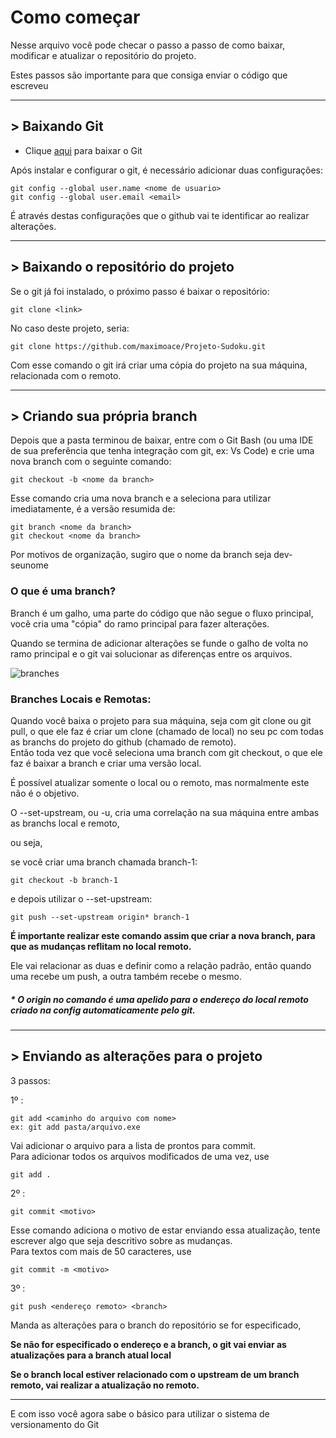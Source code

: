 # Como começar

Nesse arquivo você pode checar o passo a passo de como baixar, modificar e atualizar o repositório do projeto.

Estes passos são importante para que consiga enviar o código que escreveu

---

## > Baixando Git

- Clique [aqui](https://git-scm.com/downloads) para baixar o Git

Após instalar e configurar o git, é necessário adicionar duas configurações:

    git config --global user.name <nome de usuario>
    git config --global user.email <email>

É através destas configurações que o github vai te identificar ao realizar alterações.

---

## > Baixando o repositório do projeto

Se o git já foi instalado, o próximo passo é baixar o repositório: 

    git clone <link>

No caso deste projeto, seria:

    git clone https://github.com/maximoace/Projeto-Sudoku.git

Com esse comando o git irá criar uma cópia do projeto na sua máquina, relacionada com o remoto.

---

## > Criando sua própria branch

Depois que a pasta terminou de baixar, entre com o Git Bash (ou uma IDE de sua preferência que tenha integração com git, ex: Vs Code) e crie uma nova branch com o seguinte comando:

    git checkout -b <nome da branch>

Esse comando cria uma nova branch e a seleciona para utilizar imediatamente, é a versão resumida de:

    git branch <nome da branch>
    git checkout <nome da branch>

Por motivos de organização, sugiro que o nome da branch seja dev-seunome

### **O que é uma branch?**

Branch é um galho, uma parte do código que não segue o fluxo principal, você cria uma "cópia" do ramo principal para fazer alterações.

Quando se termina de adicionar alterações se funde o galho de volta no ramo principal e o git vai solucionar as diferenças entre os arquivos.

![branches](https://www.nobledesktop.com/image/blog/git-branches-merge.png)

### **Branches Locais e Remotas:**

Quando você baixa o projeto para sua máquina, seja com git clone ou git pull, o que ele faz é criar um clone (chamado de local) no seu pc com todas as branchs do projeto do github (chamado de remoto).\
Então toda vez que você seleciona uma branch com git checkout, o que ele faz é baixar a branch e criar uma versão local.

É possível atualizar somente o local ou o remoto, mas normalmente este não é o objetivo.

O --set-upstream, ou -u, cria uma correlação na sua máquina entre ambas as branchs local e remoto,

ou seja,

se você criar uma branch chamada branch-1:

    git checkout -b branch-1

e depois utilizar o --set-upstream:

    git push --set-upstream origin* branch-1

**É importante realizar este comando assim que criar a nova branch, para que as mudanças reflitam no local remoto.**


Ele vai relacionar as duas e definir como a relação padrão, então quando uma recebe um push, a outra também recebe o mesmo.

##### \* O origin no comando é uma apelido para o endereço do local remoto criado na config automaticamente pelo git.

---

## > Enviando as alterações para o projeto

3 passos:

1º :

    git add <caminho do arquivo com nome>
    ex: git add pasta/arquivo.exe

Vai adicionar o arquivo para a lista de prontos para commit.\
Para  adicionar todos os arquivos modificados de uma vez, use

    git add .

2º :

    git commit <motivo>
    
Esse comando adiciona o motivo de estar enviando essa atualização, tente escrever algo que seja descritivo sobre as mudanças.\
Para textos com mais de 50 caracteres, use

    git commit -m <motivo>

3º :

    git push <endereço remoto> <branch>

Manda as alterações para o branch do repositório se for especificado,

**Se não for especificado o endereço e a branch, o git vai enviar as atualizações para a branch atual local**

**Se o branch local estiver relacionado com o upstream de um branch remoto, vai realizar a  atualização no remoto.**

---

E com isso você agora sabe o básico para utilizar o sistema de versionamento do Git